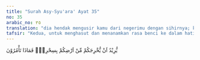 ```yaml
---
title: "Surah Asy-Syu'ara' Ayat 35"
no: 35
arabic_no: ٣٥
translation: "dia hendak mengusir kamu dari negerimu dengan sihirnya; karena itu apakah yang kamu sarankan?”"
tafsir: "Kedua, untuk menghasut dan menanamkan rasa benci ke dalam hati para pembesar dan pemuka kaumnya, agar tidak percaya kepada Musa, Fir'aun berkata kepada mereka, \"Sebenarnya maksud dari sihir yang ditampakkan Musa itu adalah untuk mengambil hati rakyat. Hal itu bertujuan agar pendukung dan pengikutnya bertambah banyak untuk mengalahkan pembesar-pembesar dan pemuka-pemuka kamu sekalian. Akhirnya, mereka akan merampas dan mengusirmu dari negerimu sendiri.\" \n\nKetiga, Fir'aun meminta pertimbangan, ide-ide, dan saran-saran dari pembesar negerinya dan pemuka-pemuka kaumnya, tentang apa yang ia harus perbuat, dan bagaimana cara yang mesti dilakukan untuk membendung dan menggagalkan keinginan Musa itu. Abu as-Su'ud, pengarang Tafsir Irsyad al-'Aql as-Salim ila Mazaya al-Kitab al-Karim, menganggap permintaan Fir'aun kepada pembesar negerinya tersebut adalah akibat kebingungan dan keheranannya menghadapi mukjizat yang telah ditunjukkan Musa. Hal itu menyebabkan Fir'aun mengubah sikapnya dalam tiga hal yang merendahkan martabatnya dan menurunkan kedudukannya:"
---
```

يُّرِيْدُ اَنْ يُّخْرِجَكُمْ مِّنْ اَرْضِكُمْ بِسِحْرِهٖۖ فَمَاذَا تَأْمُرُوْنَ 